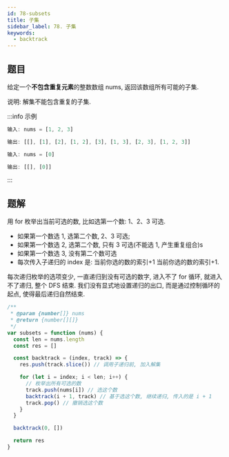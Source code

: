 ```yaml
---
id: 78-subsets
title: 子集
sidebar_label: 78. 子集
keywords:
  - backtrack
---
```


## 题目

给定一个**不包含重复元素**的整数数组 nums, 返回该数组所有可能的子集.

说明: 解集不能包含重复的子集.

:::info 示例

```ts
输入: nums = [1, 2, 3]

输出: [[], [1], [2], [1, 2], [3], [1, 3], [2, 3], [1, 2, 3]]
```

```ts
输入: nums = [0]

输出: [[], [0]]
```

:::

## 题解

用 for 枚举出当前可选的数, 比如选第一个数: 1、2、3 可选.

- 如果第一个数选 1, 选第二个数, 2、3 可选;
- 如果第一个数选 2, 选第二个数, 只有 3 可选(不能选 1, 产生重复组合)s
- 如果第一个数选 3, 没有第二个数可选
- 每次传入子递归的 index 是: 当前你选的数的索引+1 当前你选的数的索引+1.

每次递归枚举的选项变少, 一直递归到没有可选的数字, 进入不了 for 循环, 就进入不了递归, 整个 DFS 结束. 我们没有显式地设置递归的出口, 而是通过控制循环的起点, 使得最后递归自然结束.

```js
/**
 * @param {number[]} nums
 * @return {number[][]}
 */
var subsets = function (nums) {
  const len = nums.length
  const res = []

  const backtrack = (index, track) => {
    res.push(track.slice()) // 调用子递归前, 加入解集

    for (let i = index; i < len; i++) {
      // 枚举出所有可选的数
      track.push(nums[i]) // 选这个数
      backtrack(i + 1, track) // 基于选这个数, 继续递归, 传入的是 i + 1
      track.pop() // 撤销选这个数
    }
  }

  backtrack(0, [])

  return res
}
```
